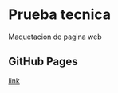 # Prueba tecnica

Maquetacion de pagina web 

## GitHub Pages

[link](https://miguelosorno.github.io/challenge-stackcode/)